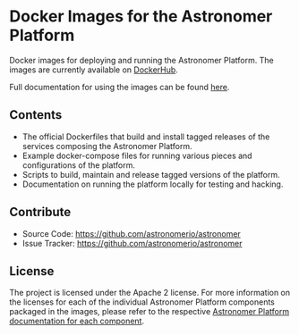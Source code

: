 # Docker Images for the Astronomer Platform

Docker images for deploying and running the Astronomer Platform.  The images are currently available on [DockerHub](https://hub.docker.com/u/astronomerinc/).

Full documentation for using the images can be found [here](https://astronomerio.github.io/astronomer/).

## Contents

- The official Dockerfiles that build and install tagged releases of the services composing the Astronomer Platform.
- Example docker-compose files for running various pieces and configurations of the platform.
- Scripts to build, maintain and release tagged versions of the platform.
- Documentation on running the platform locally for testing and hacking.

## Contribute

- Source Code: <https://github.com/astronomerio/astronomer>
- Issue Tracker: <https://github.com/astronomerio/astronomer>

## License

The project is licensed under the Apache 2 license. For more information on the licenses for each of the individual Astronomer Platform components packaged in the images, please refer to the respective [Astronomer Platform documentation for each component](https://astronomerio.github.io/astronomer/).
